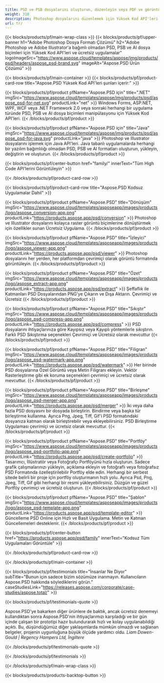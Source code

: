 ```yaml
---
title: PSD ve PSB dosyalarını oluşturun, düzenleyin veya PDF ve görüntü formatlarına dönüştürün
weight: 310
description: Photoshop dosyalarını düzenlemek için Yüksek Kod API'leri ve Ücretsiz Uygulamalar. Katman özelliklerini güncelleme, filigran ekleme yeteneği döndürme ölçeği Flip Crop Dithering Raster Conversion.
url: tr/
---
```


{{< blocks/products/pf/main-wrap-class >}}
{{< blocks/products/pf/upper-banner h1="Adobe Photoshop Dosya Formatı Çözümü" h2="Adobe Photoshop ve Adobe Illustrator'a bağımlı olmadan PSD, PSB ve AI dosya biçimleri için Yüksek Kod API'leri ve ücretsiz uygulamalar" logoImageSrc="https://www.aspose.cloud/templates/aspose/img/products/psd/headers/aspose_psd-brand.svg" imageAlt="Aspose.PSD Ürün Çözümü" >}}

{{< blocks/products/pf/main-container >}}
{{< blocks/products/pf/product-card-row title="Aspose.PSD Yüksek Kod API'leri şunları içerir:" >}}

{{< blocks/products/pf/product pfName="Aspose.PSD için" title=".NET" imgSrc="https://www.aspose.cloud/templates/aspose/img/products/psd/aspose_psd-for-net.svg" productLink="net" >}}
Windows Forms, ASP.NET, WPF, WCF veya .NET Framework 2.0 veya sonraki herhangi bir uygulama türünde PSD, PSB ve AI dosya biçimleri manipülasyonu için Yüksek Kod API'leri.
{{< /blocks/products/pf/product >}}

{{< blocks/products/pf/product pfName="Aspose.PSD için" title="Java" imgSrc="https://www.aspose.cloud/templates/aspose/img/products/psd/aspose_psd-for-java.svg" productLink="java" >}}
Photoshop ve Illustrator dosyalarını işlemek için Java API'leri. Java tabanlı uygulamalarda herhangi bir yazılım bağımlılığı olmadan PSD, PSB ve AI formatları oluşturun, yükleyin, değiştirin ve oluşturun.
{{< /blocks/products/pf/product >}}

{{< blocks/products/pf/center-button href="family/" innerText="Tüm High Code API'lerini Görüntüleyin" >}}

{{< /blocks/products/pf/product-card-row >}}

{{< blocks/products/pf/product-card-row title="Aspose.PSD Kodsuz Uygulamalar Dahil" >}}

{{< blocks/products/pf/product pfName="Aspose.PSD" title="Dönüşüm" imgSrc="https://www.aspose.cloud/templates/asposeapp/images/products/logo/aspose_conversion-app.png" productLink="https://products.aspose.app/psd/conversion" >}}
Photoshop ve Illustrator dosyalarını kolayca raster görüntü biçimlerine dönüştürmek için özellikler sunan Ücretsiz Uygulama.
{{< /blocks/products/pf/product >}}

{{< blocks/products/pf/product pfName="Aspose.PSD" title="İzleyici" imgSrc="https://www.aspose.cloud/templates/asposeapp/images/products/logo/aspose_viewer-app.png" productLink="https://products.aspose.app/psd/viewer" >}}
Photoshop dosyalarını her yerden, her platformdan çevrimiçi olarak görüntü formatında görüntüleyin.
{{< /blocks/products/pf/product >}}

{{< blocks/products/pf/product pfName="Aspose.PSD" title="Özet" imgSrc="https://www.aspose.cloud/templates/asposeapp/images/products/logo/aspose_extract-app.png" productLink="https://products.aspose.app/psd/extract" >}}
Şeffaflık ile Katmanları PSD Dosyalarından PNG'ye Çıkarın ve Dışa Aktarın. Çevrimiçi ve Ücretsiz
{{< /blocks/products/pf/product >}}

{{< blocks/products/pf/product pfName="Aspose.PSD" title="Sıkıştır" imgSrc="https://www.aspose.cloud/templates/asposeapp/images/products/logo/aspose_psd-compress-app.png" productLink="https://products.aspose.app/psd/compress" >}}
PSD dosyalarını ihtiyaçlarınıza göre Kayıpsız veya Kayıplı yöntemlerle sıkıştırın. Farklı PSD Sıkıştırma seçenekleri Çevrimiçi ve Ücretsiz olarak mevcuttur
{{< /blocks/products/pf/product >}}

{{< blocks/products/pf/product pfName="Aspose.PSD" title="Filigran" imgSrc="https://www.aspose.cloud/templates/asposeapp/images/products/logo/aspose_psd-watermark-app.png" productLink="https://products.aspose.app/psd/watermark" >}}
Her birinde PSD dosyalarına Özel Görüntü veya Metin Filigranı ekleyin. Vektör Rasterleştirme gibi ek koruma seçenekleri çevrimiçi ve ücretsiz olarak mevcuttur.
{{< /blocks/products/pf/product >}}

{{< blocks/products/pf/product pfName="Aspose.PSD" title="Birleşme" imgSrc="https://www.aspose.cloud/templates/asposeapp/images/products/logo/aspose_psd-merger-app.png" productLink="https://products.aspose.app/psd/merger" >}}
İki veya daha fazla PSD dosyasını bir dosyada birleştirin. Bindirme veya başka tür birleştirme kullanma. Ayrıca Png, Jpeg, Tiff, Gif'i PSD formatındaki dosyanıza katman olarak birleştirebilir veya ekleyebilirsiniz. PSD Birleştirme Uygulaması çevrimiçi ve ücretsiz olarak mevcuttur.
{{< /blocks/products/pf/product >}}

{{< blocks/products/pf/product pfName="Aspose.PSD" title="Portföy" imgSrc="https://www.aspose.cloud/templates/asposeapp/images/products/logo/aspose_psd-portfolio-app.png" productLink="https://products.aspose.app/psd/create-portfolio" >}}
Tasarımcı, İllüstratör veya Fotoğrafçı Portföyünü hızla oluşturun. Sadece grafik çalışmalarınızı yükleyin, açıklama ekleyin ve fotoğraflı veya fotoğrafsız PSD Formatında özelleştirilebilir Portföy elde edin. Herhangi bir serbest sitede belirli bir proje için portföy oluşturmanın hızlı yolu. Ayrıca Psd, Png, Jpeg, Tiff, Gif gibi herhangi bir resmi yükleyebilirsiniz. Düzgün ve güzel Portföy çevrimiçi ve ücretsiz oluşturun.
{{< /blocks/products/pf/product >}}

{{< blocks/products/pf/product pfName="Aspose.PSD" title="Şablon" imgSrc="https://www.aspose.cloud/templates/asposeapp/images/products/logo/aspose_psd-template-app.png" productLink="https://products.aspose.app/psd/template-editor" >}}
Güncelleme PSD Online için Hızlı ve Basit Uygulama. Metin ve Katman Güncellemeleri desteklenir.
{{< /blocks/products/pf/product >}}

{{< blocks/products/pf/center-button href="https://products.aspose.app/psd/family" innerText="Kodsuz Tüm Uygulamaları Görüntüle" >}}

{{< /blocks/products/pf/product-card-row >}}

{{< /blocks/products/pf/main-container >}}

{{< blocks/products/pf/testimonials title="İnsanlar Ne Diyor" subTitle="Bunun için sadece bizim sözümüze inanmayın. Kullanıcıların Aspose.PSD hakkında söylediklerini görün." caseStudiesLink="https://releases.aspose.com/corporate/case-studies/aspose.total/" >}}

{{< blocks/products/pf/testimonials-quote >}}
<p class="first">
 Aspose.PSD'ye bakarken diğer ürünlere de baktık, ancak ücretsiz denemeyi kullandıktan sonra Aspose.PSD'nin ihtiyaçlarımızı karşıladığı ve bir gün içinde çalışan bir prototipi hazır bulundurarak hızlı ve kolay uygulanabildiği açıktı. Bu, düşündüğümüz diğer yaklaşımlarda mümkün olmazdı ve sağlanan belgeler, projenin uygunluğuna büyük ölçüde yardımcı oldu.
 <em>
  Liam Dowen-Gould | Regency Hampers Ltd, İngiltere
 </em>
</p>

{{< /blocks/products/pf/testimonials-quote >}}

{{< /blocks/products/pf/testimonials >}}

{{< /blocks/products/pf/main-wrap-class >}}

{{< blocks/products/products-backtop-button >}}
